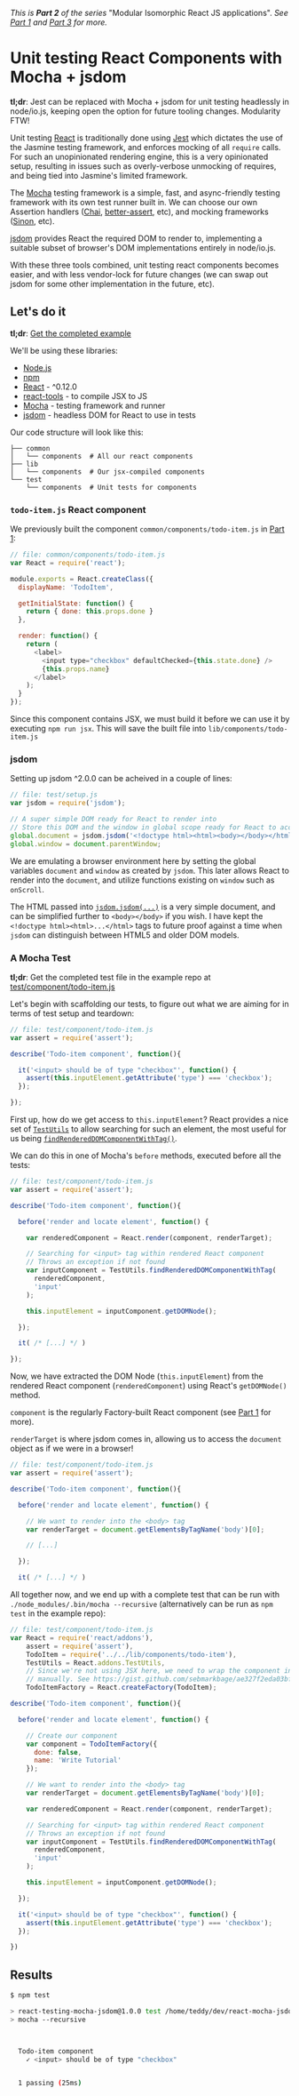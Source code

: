 *This is __Part 2__ of the series* "Modular Isomorphic React JS applications".
*See [Part 1](https://github.com/jesstelford/react-isomorphic-boilerplate) and
[Part 3](https://github.com/jesstelford/react-testing-isomorphic) for more.*

# Unit testing React Components with Mocha + jsdom

**tl;dr**: Jest can be replaced with Mocha + jsdom for unit testing headlessly
in node/io.js, keeping open the option for future tooling changes. Modularity
FTW!

Unit testing [React](https://facebook.github.io/react) is traditionally done
using [Jest](https://facebook.github.io/jest) which dictates the use of the
Jasmine testing framework, and enforces mocking of all `require` calls. For such
an unopinionated rendering engine, this is a very opinionated setup, resulting
in issues such as overly-verbose unmocking of requires, and being tied into
Jasmine's limited framework.

The [Mocha](http://mochajs.org/) testing framework is a simple, fast, and
async-friendly testing framework with its own test runner built in. We can
choose our own Assertion handlers ([Chai](http://chaijs.com/),
[better-assert](https://github.com/tj/better-assert), etc), and mocking
frameworks ([Sinon](http://sinonjs.org/), etc).

[jsdom](https://github.com/tmpvar/jsdom) provides React the required DOM to
render to, implementing a suitable subset of browser's DOM implementations
entirely in node/io.js.

With these three tools combined, unit testing react components becomes easier,
and with less vendor-lock for future changes (we can swap out jsdom for some
other implementation in the future, etc).

## Let's do it

**tl;dr**: [Get the completed
example](https://github.com/jesstelford/react-testing-mocha-jsdom)

We'll be using these libraries:

 * [Node.js](http://nodejs.org)
 * [npm](https://www.npmjs.org)
 * [React](https://www.npmjs.com/package/react) - ^0.12.0
 * [react-tools](https://www.npmjs.com/package/react-tools) - to compile JSX to JS
 * [Mocha](http://mochajs.org/) - testing framework and runner
 * [jsdom](https://github.com/tmpvar/jsdom) - headless DOM for React to use in tests

Our code structure will look like this:

```
├── common
│   └── components  # All our react components
├── lib
│   └── components  # Our jsx-compiled components
└── test
    └── components  # Unit tests for components
```

### `todo-item.js` React component

We previously built the component `common/components/todo-item.js` in [Part 1](https://github.com/jesstelford/react-isomorphic-boilerplate#server-side-rendering):

```javascript
// file: common/components/todo-item.js
var React = require('react');

module.exports = React.createClass({
  displayName: 'TodoItem',

  getInitialState: function() {
    return { done: this.props.done }
  },

  render: function() {
    return (
      <label>
        <input type="checkbox" defaultChecked={this.state.done} />
        {this.props.name}
      </label>
    );
  }
});
```

Since this component contains JSX, we must build it before we can use it by
executing `npm run jsx`. This will save the built file into
`lib/components/todo-item.js`

### jsdom

Setting up jsdom ^2.0.0 can be acheived in a couple of lines:

```javascript
// file: test/setup.js
var jsdom = require('jsdom');

// A super simple DOM ready for React to render into
// Store this DOM and the window in global scope ready for React to access
global.document = jsdom.jsdom('<!doctype html><html><body></body></html>');
global.window = document.parentWindow;
```

We are emulating a browser environment here by setting the global variables
`document` and `window` as created by `jsdom`. This later allows React to render
into the `document`, and utilize functions existing on `window` such as
`onScroll`.

The HTML passed into
[`jsdom.jsdom(...)`](https://github.com/tmpvar/jsdom#for-the-hardcore-jsdomjsdom)
is a very simple document, and can be simplified further to `<body></body>` if
you wish. I have kept the `<!doctype html><html>...</html>` tags to future proof
against a time when `jsdom` can distinguish between HTML5 and older DOM models.

### A Mocha Test

**tl;dr**: Get the completed test file in the example repo at
[test/component/todo-item.js](https://github.com/jesstelford/react-testing-mocha-jsdom/blob/master/test/component/todo-item.js)

Let's begin with scaffolding our tests, to figure out what we are aiming for in
terms of test setup and teardown:

```javascript
// file: test/component/todo-item.js
var assert = require('assert');

describe('Todo-item component', function(){

  it('<input> should be of type "checkbox"', function() {
    assert(this.inputElement.getAttribute('type') === 'checkbox');
  });

});
```

First up, how do we get access to `this.inputElement`? React provides a nice set
of [`TestUtils`](https://facebook.github.io/react/docs/test-utils.html) to allow
searching for such an element, the most useful for us being
[`findRenderedDOMComponentWithTag()`](https://facebook.github.io/react/docs/test-utils.html#findrendereddomcomponentwithtag).

We can do this in one of Mocha's `before` methods, executed before all the
tests:

```javascript
// file: test/component/todo-item.js
var assert = require('assert');

describe('Todo-item component', function(){

  before('render and locate element', function() {

    var renderedComponent = React.render(component, renderTarget);

    // Searching for <input> tag within rendered React component
    // Throws an exception if not found
    var inputComponent = TestUtils.findRenderedDOMComponentWithTag(
      renderedComponent,
      'input'
    );

    this.inputElement = inputComponent.getDOMNode();

  });

  it( /* [...] */ )

});
```

Now, we have extracted the DOM Node (`this.inputElement`) from the rendered
React component (`renderedComponent`) using React's `getDOMNode()` method.

`component` is the regularly Factory-built React component (see [Part
1](https://github.com/jesstelford/react-isomorphic-boilerplate#browser-side-rendering)
for more).

`renderTarget` is where jsdom comes in, allowing us to access the `document`
object as if we were in a browser!

```javascript
// file: test/component/todo-item.js
var assert = require('assert');

describe('Todo-item component', function(){

  before('render and locate element', function() {

    // We want to render into the <body> tag
    var renderTarget = document.getElementsByTagName('body')[0];

    // [...]

  });

  it( /* [...] */ )
```

All together now, and we end up with a complete test that can be run with
`./node_modules/.bin/mocha --recursive` (alternatively can be run as `npm test`
in the example repo):

```javascript
// file: test/component/todo-item.js
var React = require('react/addons'),
    assert = require('assert'),
    TodoItem = require('../../lib/components/todo-item'),
    TestUtils = React.addons.TestUtils,
    // Since we're not using JSX here, we need to wrap the component in a factory
    // manually. See https://gist.github.com/sebmarkbage/ae327f2eda03bf165261
    TodoItemFactory = React.createFactory(TodoItem);

describe('Todo-item component', function(){

  before('render and locate element', function() {

    // Create our component
    var component = TodoItemFactory({
      done: false,
      name: 'Write Tutorial'
    });

    // We want to render into the <body> tag
    var renderTarget = document.getElementsByTagName('body')[0];

    var renderedComponent = React.render(component, renderTarget);

    // Searching for <input> tag within rendered React component
    // Throws an exception if not found
    var inputComponent = TestUtils.findRenderedDOMComponentWithTag(
      renderedComponent,
      'input'
    );

    this.inputElement = inputComponent.getDOMNode();

  });

  it('<input> should be of type "checkbox"', function() {
    assert(this.inputElement.getAttribute('type') === 'checkbox');
  });

})
```

## Results

```bash
$ npm test

> react-testing-mocha-jsdom@1.0.0 test /home/teddy/dev/react-mocha-jsdom
> mocha --recursive



  Todo-item component
    ✓ <input> should be of type "checkbox" 


  1 passing (25ms)
```
